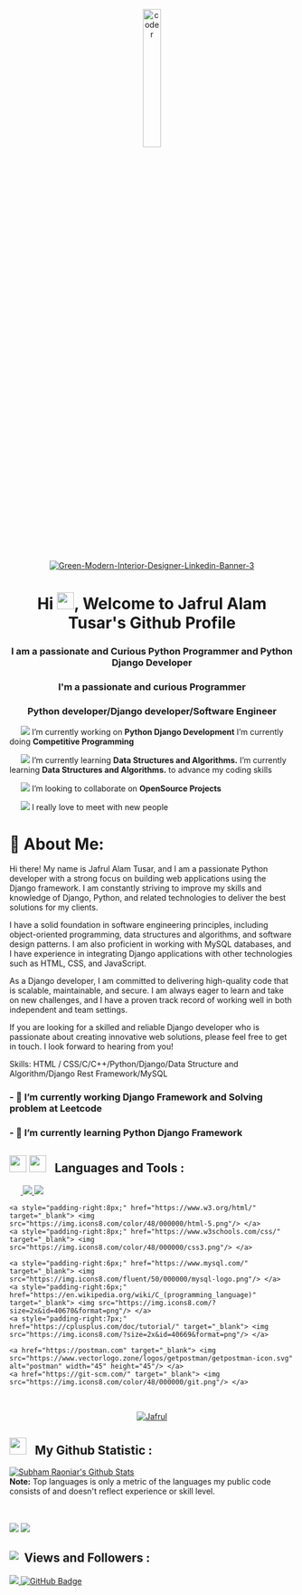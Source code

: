 <p align = "center">
<a href="https://ibb.co/d7LhvXn"><img src="https://i.ibb.co/d7LhvXn/coder.png" width='25%' height="auto" alt="coder" border="0"></a>
 </br>
<a href="https://ibb.co/rfPNYQW"><img src="https://i.ibb.co/843tqmh/Green-Modern-Interior-Designer-Linkedin-Banner-3.png" alt="Green-Modern-Interior-Designer-Linkedin-Banner-3" border="0"></a>
 </p>
 
<h1 align = "center">Hi  <img src="https://raw.githubusercontent.com/MartinHeinz/MartinHeinz/master/wave.gif" width="30px">, Welcome to Jafrul Alam 
         Tusar's Github Profile </h1>
<h3 align = "center">I am a passionate and Curious  Python Programmer and Python Django Developer</h3>
<h3 align="center">I'm a passionate and curious Programmer</h3>
<h3 align = "center"> Python developer/Django developer/Software Engineer</h3>
 <p> 
        &nbsp;&nbsp;&nbsp;&nbsp;&nbsp;<img src="https://img.icons8.com/color/25/000000/project-management.png"/>
            <span>I’m currently working on <b>Python Django Development</b>
 </span>
            <span>I’m currently doing <b>Competitive Programming</b></span>
    </p>
    
   <p>
        &nbsp;&nbsp;&nbsp;&nbsp;&nbsp;<img src="https://img.icons8.com/color/28/000000/learning.png"/>
        <span>I’m currently learning <b>Data Structures and Algorithms.</b> </span>
        <span>I’m currently learning <b>Data Structures and Algorithms.</b> to advance my coding skills </span>
    </p>
    
   <p >
        &nbsp;&nbsp;&nbsp;&nbsp;&nbsp;<img src="https://img.icons8.com/office/28/000000/search-client.png"/>
        <span>I’m looking to collaborate on <b>OpenSource Projects</b> </span>
    </p>
    
  <p>
        &nbsp;&nbsp;&nbsp;&nbsp;&nbsp;<img src="https://img.icons8.com/emoji/28/000000/smiling-face-with-halo.png"/>
        <span>I really love to meet with new people</span>
 </p>
    

 <h1>🔎 About Me:</h1>

Hi there! My name is Jafrul Alam Tusar, and I am a passionate Python developer with a strong focus on building web applications using the Django framework. I am constantly striving to improve my skills and knowledge of Django, Python, and related technologies to deliver the best solutions for my clients.

I have a solid foundation in software engineering principles, including object-oriented programming, data structures and algorithms, and software design patterns. I am also proficient in working with MySQL databases, and I have experience in integrating Django applications with other technologies such as HTML, CSS, and JavaScript.

As a Django developer, I am committed to delivering high-quality code that is scalable, maintainable, and secure. I am always eager to learn and take on new challenges, and I have a proven track record of working well in both independent and team settings.

If you are looking for a skilled and reliable Django developer who is passionate about creating innovative web solutions, please feel free to get in touch. I look forward to hearing from you!

Skills:  HTML / CSS/C/C++/Python/Django/Data Structure and Algorithm/Django Rest Framework/MySQL

<h3>- 🔭 I’m currently working Django Framework and Solving problem at Leetcode<h3>
<h3>- 🌱 I’m currently learning Python Django Framework</h3>

 
 
<h2 style='margin-top:30px'>
        <span style='padding-right:10px'><img width="30px"  height="30px" src="https://img.icons8.com/fluency/48/000000/programming.png"/> <img width="30px" height="30px" src="https://img.icons8.com/office/50/000000/administrative-tools.png"/></span>
        <b>Languages and Tools :</b>
</h2>
<p align="left">
    &nbsp;&nbsp;&nbsp;&nbsp;&nbsp;<a href="https://www.python.org" target="_blank"> <img src="https://img.icons8.com/color/48/000000/python.png"/> </a>  
<!--     <img src="https://img.icons8.com/color/48/000000/django.png"/> -->
 <a style="padding-right:8px;" href="https://www.djangoproject.com/" target="_blank"> <img src="https://img.icons8.com/?size=2x&id=qV-JzWYl9dzP&format=png"/> </a>
 
<!--     <a href="https://developer.mozilla.org/en-US/docs/Web/JavaScript" target="_blank"> <img src="https://img.icons8.com/color/48/000000/javascript.png"/> </a>  -->
<!--     <a href="https://reactjs.org/" target="_blank"> <img src="https://img.icons8.com/color/48/000000/react-native.png"/> </a> -->
    <a style="padding-right:8px;" href="https://www.w3.org/html/" target="_blank"> <img src="https://img.icons8.com/color/48/000000/html-5.png"/> </a> 
    <a style="padding-right:8px;" href="https://www.w3schools.com/css/" target="_blank"> <img src="https://img.icons8.com/color/48/000000/css3.png"/> </a> 
<!--     <a href="https://getbootstrap.com" target="_blank"> <img src="https://img.icons8.com/color/48/000000/bootstrap.png"/> </a>   -->
<!--     <a style="padding-right:8px;" href="https://nodejs.org" target="_blank"> <img src="https://img.icons8.com/color/48/000000/nodejs.png"/> </a>  -->
    <a style="padding-right:6px;" href="https://www.mysql.com/" target="_blank"> <img src="https://img.icons8.com/fluent/50/000000/mysql-logo.png"/> </a>
    <a style="padding-right:6px;" href="https://en.wikipedia.org/wiki/C_(programming_language)" target="_blank"> <img src="https://img.icons8.com/?size=2x&id=40670&format=png"/> </a>
    <a style="padding-right:7px;" href="https://cplusplus.com/doc/tutorial/" target="_blank"> <img src="https://img.icons8.com/?size=2x&id=40669&format=png"/> </a>
<!--     <a href="https://www.mongodb.com/" target="_blank"> <img src="https://raw.githubusercontent.com/devicons/devicon/master/icons/mongodb/mongodb-original-wordmark.svg" alt="mongodb" width="48" height="48"/> </a>  -->
<!--     <a href="https://firebase.google.com/" target="_blank"> <img src="https://img.icons8.com/color/48/000000/firebase.png"/> </a>  -->
    <a href="https://postman.com" target="_blank"> <img src="https://www.vectorlogo.zone/logos/getpostman/getpostman-icon.svg" alt="postman" width="45" height="45"/> </a>   
    <a href="https://git-scm.com/" target="_blank"> <img src="https://img.icons8.com/color/48/000000/git.png"/> </a> 
<!--     <a href="https://expressjs.com" target="_blank"> <img src="https://raw.githubusercontent.com/devicons/devicon/master/icons/express/express-original-wordmark.svg" alt="express" width="40" height="40"/> </a> -->
</p>
<br/>
<p align="center">
    <a href="https://github.com/abdullahallnaim/github-readme-streak-stats">
        <img title="🔥 Get streak stats for your profile at git.io/streak-stats" alt="Jafrul" src="https://github-readme-streak-stats.herokuapp.com/?user=jafrul55&theme=onedark&hide_border=true&stroke=0000&bg_color=060A0CD0"/>
    </a>
</p>
<h2>
        <span style='padding-right:10px'><img width='30' height="30" src="https://img.icons8.com/doodle/48/000000/statistics.png"/></span>
        <b>My Github Statistic :</b>
</h2>
    <a href="https://github.com/JafrulAlamTusar/github-readme-stats"><img alt="Subham Raoniar's Github Stats" src="https://github-readme-stats.vercel.app/api?username=jafrul55&show_icons=true&count_private=true&theme=onedark&hide_border=true&background=060A0CD0" /></a>
<!--   <a href="https://github.com/JafrulAlamTusar/github-readme-stats"><img alt="Subham Raoniar's Top Languages" src="https://github-readme-stats.vercel.app/api/top-langs/?username=jafrul55&langs_count=8&count_private=true&layout=compact&theme=onedark&hide_border=true&background=060A0CD0" /></a> -->
  <br/>
  <b>Note:</b> Top languages is only a metric of the languages my public code consists of and doesn't reflect experience or skill level.
<br/>
<br/>
<br/>
</h2>
<p align='left'>
    <a href = "https://www.linkedin.com/in/jafrulalamtusar/"><img src="https://img.icons8.com/fluency/48/000000/linkedin.png"/></a>
    <a href = "https://web.facebook.com/jafrulalamtusher.jat"><img src="https://img.icons8.com/fluency/48/000000/facebook.png"/></a>
<!--     <a href = "https://www.linkedin.com/in/jafrulalamtusar/"><img src="https://img.icons8.com/fluent/48/000000/instagram-new.png"/></a> -->
</p>
<h2 style='display : flex;margin-top:30px'>
        <span style='padding-right:10px'><img src="https://img.icons8.com/doodle/48/000000/follow.png"/></span>
        <b>Views and Followers :</b>
</h2>
<a href="https://github.com/jafrul55/Data-Structure-Concept-and-code">
    <img src="https://komarev.com/ghpvc/?username=jafrul55">
</a>
<a href="https://github.com/jafrul55"><img src="https://img.shields.io/github/followers/abdullahallnaim?label=Followers&style=social" alt="GitHub Badge"></a>


